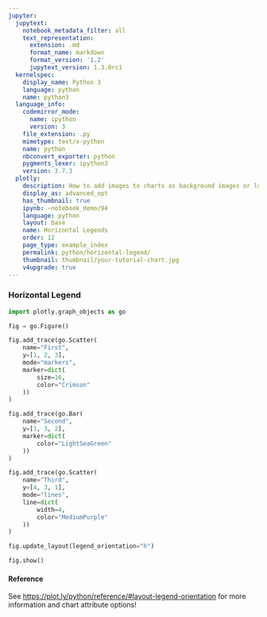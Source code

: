 ```yaml
---
jupyter:
  jupytext:
    notebook_metadata_filter: all
    text_representation:
      extension: .md
      format_name: markdown
      format_version: '1.2'
      jupytext_version: 1.3.0rc1
  kernelspec:
    display_name: Python 3
    language: python
    name: python3
  language_info:
    codemirror_mode:
      name: ipython
      version: 3
    file_extension: .py
    mimetype: text/x-python
    name: python
    nbconvert_exporter: python
    pygments_lexer: ipython3
    version: 3.7.3
  plotly:
    description: How to add images to charts as background images or logos.
    display_as: advanced_opt
    has_thumbnail: true
    ipynb: ~notebook_demo/94
    language: python
    layout: base
    name: Horizontal Legends
    order: 12
    page_type: example_index
    permalink: python/horizontal-legend/
    thumbnail: thumbnail/your-tutorial-chart.jpg
    v4upgrade: true
---
```


###  Horizontal Legend

```python
import plotly.graph_objects as go

fig = go.Figure()

fig.add_trace(go.Scatter(
    name="First",
    y=[1, 2, 3],
    mode="markers",
    marker=dict(
        size=16,
        color="Crimson"
    ))
)

fig.add_trace(go.Bar(
    name="Second",
    y=[1, 3, 2],
    marker=dict(
        color="LightSeaGreen"
    ))
)

fig.add_trace(go.Scatter(
    name="Third",
    y=[4, 3, 1],
    mode="lines",
    line=dict(
        width=4,
        color="MediumPurple"
    ))
)

fig.update_layout(legend_orientation="h")

fig.show()
```

#### Reference
See https://plot.ly/python/reference/#layout-legend-orientation for more information and chart attribute options!
